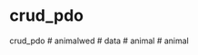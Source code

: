# crud_pdo
crud_pdo
#   a n i m a l w e d  
 #   d a t a  
 #   a n i m a l  
 #   a n i m a l  
 